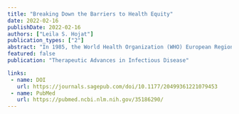 ```yaml
---
title: "Breaking Down the Barriers to Health Equity"
date: 2022-02-16
publishDate: 2022-02-16
authors: ["Leila S. Hojat"]
publication_types: ["2"]
abstract: "In 1985, the World Health Organization (WHO) European Region published the document ‘Targets for Health for All’, defining 38 targets which the 32 member states had unanimously determined to complete by the year 2000. 1 A major theme of this document was that ‘health for all implies equity’, and in its first target it recognized that reducing differences in health status between and within countries requires improving the health of disadvantaged populations. Margaret Whitehead’s widely known publication commissioned by WHO, ‘Concepts and Principles of Equity and Health’, later described health inequities as measurable differences in health profiles, which are not only ‘unnecessary and avoidable, but in addition are considered unfair and unjust’. 2 Another proposed definition of healthy inequity is the presence of systematic health disparities between groups holding different positions within a social hierarchy. Braveman and Gruskin 3 Health equity demands that all people in a society must have the ability to achieve good health, in the absence of obstacles constructed by artificially established social, economic, demographic, or geographic inequalities."
featured: false 
publication: "Therapeutic Advances in Infectious Disease"

links:
 - name: DOI
   url: https://journals.sagepub.com/doi/10.1177/20499361221079453
 - name: PubMed
   url: https://pubmed.ncbi.nlm.nih.gov/35186290/
---
```

